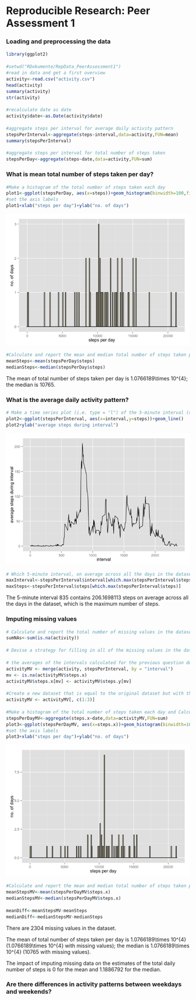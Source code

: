 # Reproducible Research: Peer Assessment 1


### Loading and preprocessing the data

```r
library(ggplot2)

#setwd("RDokumente/RepData_PeerAssessment1")
#read in data and get a first overview
activity<-read.csv("activity.csv")
head(activity)
summary(activity)
str(activity)

#recalculate date as date
activity$date<-as.Date(activity$date)

#aggregate steps per interval for average daily activity pattern
stepsPerInterval<-aggregate(steps~interval,data=activity,FUN=mean)
summary(stepsPerInterval)

#aggregate steps per interval for total number of steps taken
stepsPerDay<-aggregate(steps~date,data=activity,FUN=sum)
```

### What is mean total number of steps taken per day?


```r
#Make a histogram of the total number of steps taken each day
plot1<-ggplot(stepsPerDay, aes(x=steps))+geom_histogram(binwidth=100,fill="cornsilk",color="black")
#set the axis labels
plot1+xlab("steps per day")+ylab("no. of days")
```

![](PA1_template_files/figure-html/mean-1.png) 

```r
#Calculate and report the mean and median total number of steps taken per day
meanSteps<-mean(stepsPerDay$steps)
medianSteps<-median(stepsPerDay$steps)
```

The mean of total number of steps taken per day is 1.0766189\times 10^{4}; the median is 10765.

### What is the average daily activity pattern?


```r
# Make a time series plot (i.e. type = "l") of the 5-minute interval (x-axis) and the average number of steps taken, averaged across all days (y-axis)
plot2<-ggplot(stepsPerInterval, aes(x=interval,y=steps))+geom_line()
plot2+ylab("average steps during interval")
```

![](PA1_template_files/figure-html/average-1.png) 

```r
# Which 5-minute interval, on average across all the days in the dataset, contains the maximum number of steps?
maxInterval<-stepsPerInterval$interval[which.max(stepsPerInterval$steps)]
maxSteps<-stepsPerInterval$steps[which.max(stepsPerInterval$steps)]
```

The 5-minute interval 835 contains 206.1698113 steps on average across all the days in the dataset, which is the maximum number of steps.            

### Imputing missing values


```r
# Calculate and report the total number of missing values in the dataset (i.e. the total number of rows with NAs)
sumNAs<-sum(is.na(activity))

# Devise a strategy for filling in all of the missing values in the dataset. The strategy does not need to be sophisticated. For example, you could use the mean/median for that day, or the mean for that 5-minute interval, etc.

# the averages of the intervals calculated for the previous question do replace the missing values 
activityMV <- merge(activity, stepsPerInterval, by = "interval")
mv <- is.na(activityMV$steps.x)
activityMV$steps.x[mv] <- activityMV$steps.y[mv]

#Create a new dataset that is equal to the original dataset but with the missing data filled in.
activityMV <- activityMV[, c(1:3)]

#Make a histogram of the total number of steps taken each day and Calculate and report the mean and median total number of steps taken per day. Do these values differ from the estimates from the first part of the assignment? What is the impact of imputing missing data on the estimates of the total daily number of steps?
stepsPerDayMV<-aggregate(steps.x~date,data=activityMV,FUN=sum)
plot3<-ggplot(stepsPerDayMV, aes(x=steps.x))+geom_histogram(binwidth=100,fill="cornsilk",color="black")
#set the axis labels
plot3+xlab("steps per day")+ylab("no. of days")
```

![](PA1_template_files/figure-html/NA-1.png) 

```r
#Calculate and report the mean and median total number of steps taken per day
meanStepsMV<-mean(stepsPerDayMV$steps.x)
medianStepsMV<-median(stepsPerDayMV$steps.x)

meanDiff<-meanStepsMV-meanSteps
medianDiff<-medianStepsMV-medianSteps
```

There are 2304 missing values in the dataset.

The mean of total number of steps taken per day is 1.0766189\times 10^{4} (1.0766189\times 10^{4} with missing values); the median is 1.0766189\times 10^{4} (10765 with missing values).

The impact of imputing missing data on the estimates of the total daily number of steps is 0 for the mean and 1.1886792 for the median.

### Are there differences in activity patterns between weekdays and weekends?
